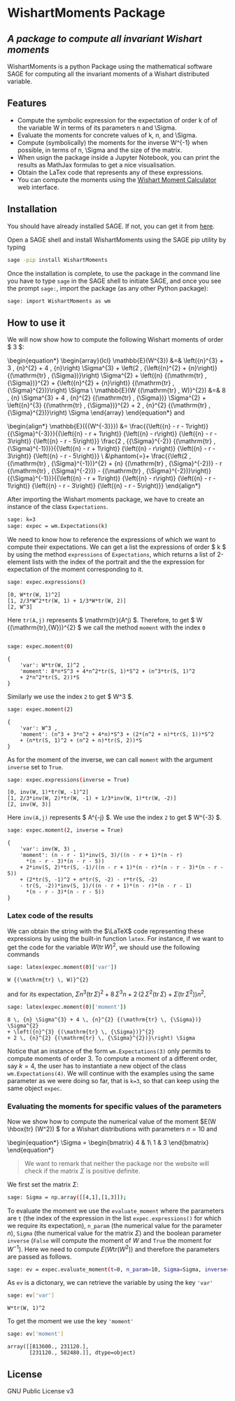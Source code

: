 # WishartMoments Package
## _A package to compute all invariant Wishart moments_


WishartMoments is a python Package using the mathematical software SAGE for computing all the invariant moments of a Wishart distributed variable.

## Features

- Compute the symbolic expression for the expectation of order k of of the variable W in terms of its parameters n and \Sigma.
- Evaluate the moments for concrete values of k, n, and \Sigma.
- Compute (symbolically) the moments for the inverse W^{-1} when possible, in terms of n, \Sigma and the size of the matrix.
- When usign the package inside a Jupyter Notebook, you can print the results as MathJax formulas to get a nice visualisation.
- Obtain the LaTex code that represents any of these expressions.
- You can compute the moments using the [Wishart Moment Calculator][WM] web interface.
 
## Installation
You should have already installed SAGE. If not, you can get it from [here][sage].

Open a SAGE shell and install WishartMoments using the SAGE pip utility by typing

```sh
sage -pip install WishartMoments
```
Once the installation is complete, to use the package in the command line you have to type `sage` in the SAGE shell to initiate SAGE, and once you see the prompt `sage:`, import the package (as any other Python package):
```sh
sage: import WishartMoments as wm
```

## How to use it

We will now show  how to compute the following Wishart moments of order $ 3 $:

\begin{equation*}
\begin{array}{lcl}
     \mathbb{E}(W^{3}) &=&  \left({n}^{3} + 3 \, {n}^{2} + 4 \, {n}\right) \Sigma^{3} + \left(2 \, {\left({n}^{2} + {n}\right)} {(\mathrm{tr} \, {\Sigma})}\right) \Sigma^{2} + \left({n} {(\mathrm{tr} \, {\Sigma})}^{2} + {\left({n}^{2} + {n}\right)} {(\mathrm{tr} \, {\Sigma}^{2})}\right) \Sigma \\
\mathbb{E}(W {(\mathrm{tr} \, W)}^{2}) &=& 8 \, {n} \Sigma^{3} + 4 \, {n}^{2} {(\mathrm{tr} \, {\Sigma})} \Sigma^{2} + \left({n}^{3} {(\mathrm{tr} \, {\Sigma})}^{2} + 2 \, {n}^{2} {(\mathrm{tr} \, {\Sigma}^{2})}\right) \Sigma
\end{array}
\end{equation*}
and

\begin{align*}
\mathbb{E}({{W^{-3}}})  &= \frac{{\left({n} - r - 1\right)} {{\Sigma}^{-3}}}{{\left({n} - r + 1\right)} {\left({n} - r\right)} {\left({n} - r - 3\right)} {\left({n} - r - 5\right)}} \frac{2 \, {{\Sigma}^{-2}} {(\mathrm{tr} \, {\Sigma}^{-1})}}{{\left({n} - r + 1\right)} {\left({n} - r\right)} {\left({n} - r - 3\right)} {\left({n} - r - 5\right)}} \\
&\phantom{=}+ \frac{{\left(2 \, {(\mathrm{tr} \, {\Sigma}^{-1})}^{2} + {n} {(\mathrm{tr} \, {\Sigma}^{-2})} - r {(\mathrm{tr} \, {\Sigma}^{-2})} - {(\mathrm{tr} \, {\Sigma}^{-2})}\right)} {{\Sigma}^{-1}}}{{\left({n} - r + 1\right)} {\left({n} - r\right)} {\left({n} - r - 1\right)} {\left({n} - r - 3\right)} {\left({n} - r - 5\right)}}
\end{align*}

After importing the Wishart moments package, we have to create an instance of the class `Expectations`.
```sh
sage: k=3
sage: expec = wm.Expectations(k)
```

We need to know how to reference the expressions of which we want to compute their expectations. We can get a list the expressions of order $ k $ by using the method `expressions` of `Expectations`, which returns a list of 2-element lists with the index of the portrait and the the expression for expectation of the moment corresponding to it.
```sh
sage: expec.expressions()
```
```
[0, W*tr(W, 1)^2]
[1, 2/3*W^2*tr(W, 1) + 1/3*W*tr(W, 2)]
[2, W^3]
```

Here `tr(A,j)` represents $ \mathrm{tr}(A^j) $. Therefore, to get $ W {(\mathrm{tr}\,{W})}^{2} $ we call the method `moment` with the index `0`

```
```

```sh
sage: expec.moment(0)
```

```
{
	'var': W*tr(W, 1)^2 ,
	'moment': 8*n*S^3 + 4*n^2*tr(S, 1)*S^2 + (n^3*tr(S, 1)^2 
	+ 2*n^2*tr(S, 2))*S
}
```

Similarly we use the index `2` to get $ W^3 $.
```sh
sage: expec.moment(2)
```
```
{
	'var': W^3 ,
	'moment': (n^3 + 3*n^2 + 4*n)*S^3 + (2*(n^2 + n)*tr(S, 1))*S^2 
	+ (n*tr(S, 1)^2 + (n^2 + n)*tr(S, 2))*S
}
```

As for the moment of the inverse, we can call `moment` with the argument `inverse` set to `True`.
```sh
sage: expec.expressions(inverse = True)
```
```
[0, inv(W, 1)*tr(W, -1)^2]
[1, 2/3*inv(W, 2)*tr(W, -1) + 1/3*inv(W, 1)*tr(W, -2)]
[2, inv(W, 3)]
```

Here `inv(A,j)` represents $ A^{-j} $. We use the index `2` to get $ W^{-3} $.
```sh
sage: expec.moment(2, inverse = True)
```
```
{
	'var': inv(W, 3) ,
	'moment': (n - r - 1)*inv(S, 3)/((n - r + 1)*(n - r)
	  *(n - r - 3)*(n - r - 5)) 
	+ 2*inv(S, 2)*tr(S, -1)/((n - r + 1)*(n - r)*(n - r - 3)*(n - r - 5)) 
	+ (2*tr(S, -1)^2 + n*tr(S, -2) - r*tr(S, -2) 
	- tr(S, -2))*inv(S, 1)/((n - r + 1)*(n - r)*(n - r - 1)
	  *(n - r - 3)*(n - r - 5))
}
```
### Latex code of the results
We can obtain the string with the $\LaTeX$ code representing these expressions by using the built-in function `latex`. For instance, if we want to get the code for the variable $W {(\mathrm{tr} \, W)}^{2}$, we should use the following commands
```sh
sage: latex(expec.moment(0)['var'])
```
```
W {(\mathrm{tr} \, W)}^{2}
```
and for its expectation, ${\Sigma} {n}^{3} {(\mathrm{tr} \, {\Sigma})}^{2} + 8 \, {\Sigma}^{3} {n}+ 2 \, {\left(2 \, {\Sigma}^{2} {(\mathrm{tr} \, {\Sigma})}+ {\Sigma} {(\mathrm{tr} \, {\Sigma}^{2})}\right)} {n}^{2}$,

```sh
sage: latex(expec.moment(0)['moment'])
```
```
8 \, {n} \Sigma^{3} + 4 \, {n}^{2} {(\mathrm{tr} \, {\Sigma})} \Sigma^{2}
+ \left({n}^{3} {(\mathrm{tr} \, {\Sigma})}^{2} 
+ 2 \, {n}^{2} {(\mathrm{tr} \, {\Sigma}^{2})}\right) \Sigma
```

Notice that an instance of the form `wm.Expectations(3)` only permits to compute moments of order $3$. To compute a moment of a different order, say $k=4$, the user has to instantiate a new object of the class `wm.Expectations(4)`. We will continue with the examples using the same parameter as we were doing so far, that is `k=3`, so that can keep using the same object `expec`.

### Evaluating the moments for specific values of the parameters

Now we show how to compute the numerical value of the moment $E(W \hbox{tr} (W^2)) $  for a Wishart distributions with parameters $n=10$ and 

\begin{equation*}
\Sigma = \begin{bmatrix}
4 & 1\\
1 & 3
\end{bmatrix}
\end{equation*}

>We want to remark that neither the package nor the website will check if the matrix $\Sigma$ is positive definite.

We first set the matrix $\Sigma$:

```sh
sage: Sigma = np.array([[4,1],[1,3]]);
```

To evaluate the moment we use the `evaluate_moment` where the parameters are `t` (the index of the expression in the list  `expec.expressions()` for which we require its expectation),  `n_param` (the numerical value for the parameter $n$), `Sigma` (the numerical value for the matrix $\Sigma$) and the boolean parameter `inverse` (`False` will compute the moment of $W$ and `True` the moment for $W^{-1}$). Here we need to compute $E(W \mathrm{tr} (W^2))$ and therefore
the parameters are passed as follows.

```sh
sage: ev = expec.evaluate_moment(t=0, n_param=10, Sigma=Sigma, inverse=False);
```

As `ev` is a dictonary, we can retrieve the variable by using the key `'var'`
```sh
sage: ev['var']
```
```
W*tr(W, 1)^2
```

To get the moment we use the key `'moment'`
 
```sh
sage: ev['moment']
```
```
array([[813600., 231120.],
       [231120., 582480.]], dtype=object)
```

## License

GNU Public License v3

[//]: # (These are reference links used in the body of this note and get stripped out when the markdown processor does its job. There is no need to format nicely because it shouldn't be seen. Thanks SO - http://stackoverflow.com/questions/4823468/store-comments-in-markdown-syntax)
   [sage]: <https://www.sagemath.org/>
   [WM]: <https://antunescarles.github.io/wishart-moments-calculator/>
